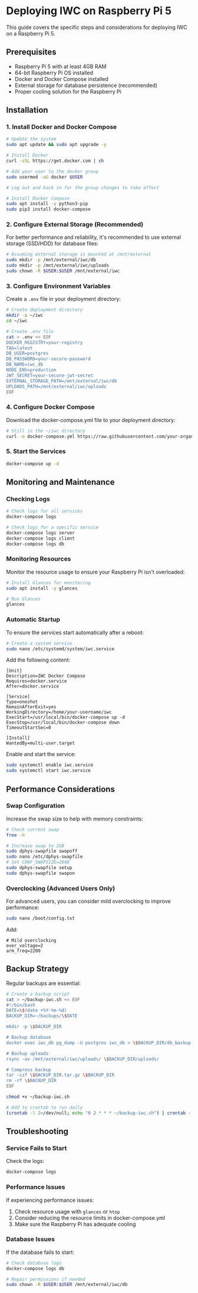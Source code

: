 # Deploying IWC on Raspberry Pi 5

This guide covers the specific steps and considerations for deploying IWC on a Raspberry Pi 5.

## Prerequisites

- Raspberry Pi 5 with at least 4GB RAM
- 64-bit Raspberry Pi OS installed
- Docker and Docker Compose installed
- External storage for database persistence (recommended)
- Proper cooling solution for the Raspberry Pi

## Installation

### 1. Install Docker and Docker Compose

```bash
# Update the system
sudo apt update && sudo apt upgrade -y

# Install Docker
curl -sSL https://get.docker.com | sh

# Add your user to the docker group
sudo usermod -aG docker $USER

# Log out and back in for the group changes to take effect

# Install Docker Compose
sudo apt install -y python3-pip
sudo pip3 install docker-compose
```

### 2. Configure External Storage (Recommended)

For better performance and reliability, it's recommended to use external storage (SSD/HDD) for database files:

```bash
# Assuming external storage is mounted at /mnt/external
sudo mkdir -p /mnt/external/iwc/db
sudo mkdir -p /mnt/external/iwc/uploads
sudo chown -R $USER:$USER /mnt/external/iwc
```

### 3. Configure Environment Variables

Create a `.env` file in your deployment directory:

```bash
# Create deployment directory
mkdir -p ~/iwc
cd ~/iwc

# Create .env file
cat > .env << EOF
DOCKER_REGISTRY=your-registry
TAG=latest
DB_USER=postgres
DB_PASSWORD=your-secure-password
DB_NAME=iwc_db
NODE_ENV=production
JWT_SECRET=your-secure-jwt-secret
EXTERNAL_STORAGE_PATH=/mnt/external/iwc/db
UPLOADS_PATH=/mnt/external/iwc/uploads
EOF
```

### 4. Configure Docker Compose

Download the docker-compose.yml file to your deployment directory:

```bash
# Still in the ~/iwc directory
curl -o docker-compose.yml https://raw.githubusercontent.com/your-organization/iwc/main/docker-compose.yml
```

### 5. Start the Services

```bash
docker-compose up -d
```

## Monitoring and Maintenance

### Checking Logs

```bash
# Check logs for all services
docker-compose logs

# Check logs for a specific service
docker-compose logs server
docker-compose logs client
docker-compose logs db
```

### Monitoring Resources

Monitor the resource usage to ensure your Raspberry Pi isn't overloaded:

```bash
# Install Glances for monitoring
sudo apt install -y glances

# Run Glances
glances
```

### Automatic Startup

To ensure the services start automatically after a reboot:

```bash
# Create a system service
sudo nano /etc/systemd/system/iwc.service
```

Add the following content:

```
[Unit]
Description=IWC Docker Compose
Requires=docker.service
After=docker.service

[Service]
Type=oneshot
RemainAfterExit=yes
WorkingDirectory=/home/your-username/iwc
ExecStart=/usr/local/bin/docker-compose up -d
ExecStop=/usr/local/bin/docker-compose down
TimeoutStartSec=0

[Install]
WantedBy=multi-user.target
```

Enable and start the service:

```bash
sudo systemctl enable iwc.service
sudo systemctl start iwc.service
```

## Performance Considerations

### Swap Configuration

Increase the swap size to help with memory constraints:

```bash
# Check current swap
free -h

# Increase swap to 2GB
sudo dphys-swapfile swapoff
sudo nano /etc/dphys-swapfile
# Set CONF_SWAPSIZE=2048
sudo dphys-swapfile setup
sudo dphys-swapfile swapon
```

### Overclocking (Advanced Users Only)

For advanced users, you can consider mild overclocking to improve performance:

```bash
sudo nano /boot/config.txt
```

Add:
```
# Mild overclocking
over_voltage=2
arm_freq=2200
```

## Backup Strategy

Regular backups are essential:

```bash
# Create a backup script
cat > ~/backup-iwc.sh << EOF
#!/bin/bash
DATE=\$(date +%Y-%m-%d)
BACKUP_DIR=~/backups/\$DATE

mkdir -p \$BACKUP_DIR

# Backup database
docker exec iwc_db pg_dump -U postgres iwc_db > \$BACKUP_DIR/db_backup.sql

# Backup uploads
rsync -av /mnt/external/iwc/uploads/ \$BACKUP_DIR/uploads/

# Compress backup
tar -czf \$BACKUP_DIR.tar.gz \$BACKUP_DIR
rm -rf \$BACKUP_DIR
EOF

chmod +x ~/backup-iwc.sh

# Add to crontab to run daily
(crontab -l 2>/dev/null; echo "0 2 * * * ~/backup-iwc.sh") | crontab -
```

## Troubleshooting

### Service Fails to Start

Check the logs:
```bash
docker-compose logs
```

### Performance Issues

If experiencing performance issues:
1. Check resource usage with `glances` or `htop`
2. Consider reducing the resource limits in docker-compose.yml
3. Make sure the Raspberry Pi has adequate cooling

### Database Issues

If the database fails to start:
```bash
# Check database logs
docker-compose logs db

# Repair permissions if needed
sudo chown -R $USER:$USER /mnt/external/iwc/db
``` 